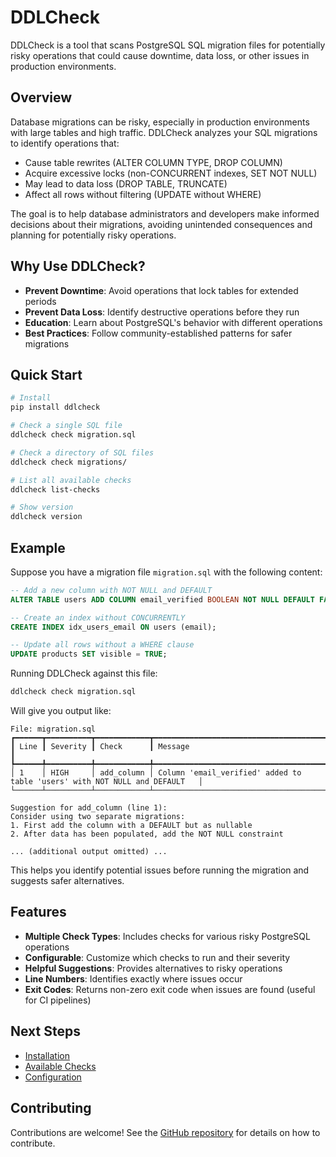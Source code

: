 # DDLCheck

DDLCheck is a tool that scans PostgreSQL SQL migration files for potentially risky operations that could cause downtime, data loss, or other issues in production environments.

## Overview

Database migrations can be risky, especially in production environments with large tables and high traffic. DDLCheck analyzes your SQL migrations to identify operations that:

- Cause table rewrites (ALTER COLUMN TYPE, DROP COLUMN)
- Acquire excessive locks (non-CONCURRENT indexes, SET NOT NULL)
- May lead to data loss (DROP TABLE, TRUNCATE)
- Affect all rows without filtering (UPDATE without WHERE)

The goal is to help database administrators and developers make informed decisions about their migrations, avoiding unintended consequences and planning for potentially risky operations.

## Why Use DDLCheck?

- **Prevent Downtime**: Avoid operations that lock tables for extended periods
- **Prevent Data Loss**: Identify destructive operations before they run
- **Education**: Learn about PostgreSQL's behavior with different operations
- **Best Practices**: Follow community-established patterns for safer migrations

## Quick Start

```bash
# Install
pip install ddlcheck

# Check a single SQL file
ddlcheck check migration.sql

# Check a directory of SQL files
ddlcheck check migrations/

# List all available checks
ddlcheck list-checks

# Show version
ddlcheck version
```

## Example

Suppose you have a migration file `migration.sql` with the following content:

```sql
-- Add a new column with NOT NULL and DEFAULT
ALTER TABLE users ADD COLUMN email_verified BOOLEAN NOT NULL DEFAULT FALSE;

-- Create an index without CONCURRENTLY
CREATE INDEX idx_users_email ON users (email);

-- Update all rows without a WHERE clause
UPDATE products SET visible = TRUE;
```

Running DDLCheck against this file:

```bash
ddlcheck check migration.sql
```

Will give you output like:

```
File: migration.sql
┏━━━━━━┳━━━━━━━━━━┳━━━━━━━━━━━━┳━━━━━━━━━━━━━━━━━━━━━━━━━━━━━━━━━━━━━━━━━━━━━━━━━━━━━━━━━━━━━━━━━━━━━━━━━━━━┓
┃ Line ┃ Severity ┃ Check      ┃ Message                                                                    ┃
┡━━━━━━╇━━━━━━━━━━╇━━━━━━━━━━━━╇━━━━━━━━━━━━━━━━━━━━━━━━━━━━━━━━━━━━━━━━━━━━━━━━━━━━━━━━━━━━━━━━━━━━━━━━━━━━┩
│ 1    │ HIGH     │ add_column │ Column 'email_verified' added to table 'users' with NOT NULL and DEFAULT   │
└──────┴──────────┴────────────┴────────────────────────────────────────────────────────────────────────────┘

Suggestion for add_column (line 1):
Consider using two separate migrations:
1. First add the column with a DEFAULT but as nullable
2. After data has been populated, add the NOT NULL constraint

... (additional output omitted) ...
```

This helps you identify potential issues before running the migration and suggests safer alternatives.

## Features

- **Multiple Check Types**: Includes checks for various risky PostgreSQL operations
- **Configurable**: Customize which checks to run and their severity
- **Helpful Suggestions**: Provides alternatives to risky operations
- **Line Numbers**: Identifies exactly where issues occur
- **Exit Codes**: Returns non-zero exit code when issues are found (useful for CI pipelines)

## Next Steps

- [Installation](installation.md)
- [Available Checks](checks/index.md)
- [Configuration](configuration.md)

## Contributing

Contributions are welcome! See the [GitHub repository](https://github.com/olirice/ddlcheck) for details on how to contribute. 
